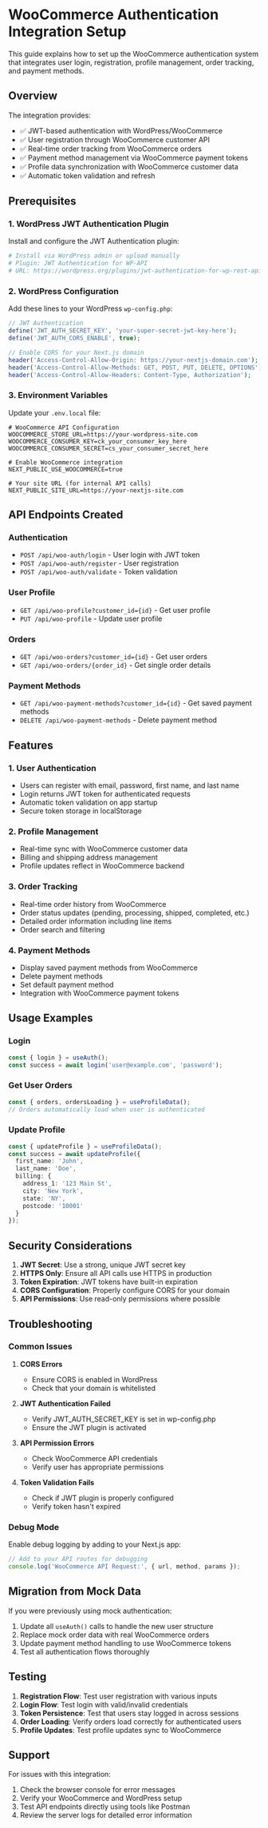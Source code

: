 # WooCommerce Authentication Integration Setup

This guide explains how to set up the WooCommerce authentication system that integrates user login, registration, profile management, order tracking, and payment methods.

## Overview

The integration provides:
- ✅ JWT-based authentication with WordPress/WooCommerce
- ✅ User registration through WooCommerce customer API
- ✅ Real-time order tracking from WooCommerce orders
- ✅ Payment method management via WooCommerce payment tokens
- ✅ Profile data synchronization with WooCommerce customer data
- ✅ Automatic token validation and refresh

## Prerequisites

### 1. WordPress JWT Authentication Plugin

Install and configure the JWT Authentication plugin:

```bash
# Install via WordPress admin or upload manually
# Plugin: JWT Authentication for WP-API
# URL: https://wordpress.org/plugins/jwt-authentication-for-wp-rest-api/
```

### 2. WordPress Configuration

Add these lines to your WordPress `wp-config.php`:

```php
// JWT Authentication
define('JWT_AUTH_SECRET_KEY', 'your-super-secret-jwt-key-here');
define('JWT_AUTH_CORS_ENABLE', true);

// Enable CORS for your Next.js domain
header('Access-Control-Allow-Origin: https://your-nextjs-domain.com');
header('Access-Control-Allow-Methods: GET, POST, PUT, DELETE, OPTIONS');
header('Access-Control-Allow-Headers: Content-Type, Authorization');
```

### 3. Environment Variables

Update your `.env.local` file:

```env
# WooCommerce API Configuration
WOOCOMMERCE_STORE_URL=https://your-wordpress-site.com
WOOCOMMERCE_CONSUMER_KEY=ck_your_consumer_key_here
WOOCOMMERCE_CONSUMER_SECRET=cs_your_consumer_secret_here

# Enable WooCommerce integration
NEXT_PUBLIC_USE_WOOCOMMERCE=true

# Your site URL (for internal API calls)
NEXT_PUBLIC_SITE_URL=https://your-nextjs-site.com
```

## API Endpoints Created

### Authentication
- `POST /api/woo-auth/login` - User login with JWT token
- `POST /api/woo-auth/register` - User registration
- `POST /api/woo-auth/validate` - Token validation

### User Profile
- `GET /api/woo-profile?customer_id={id}` - Get user profile
- `PUT /api/woo-profile` - Update user profile

### Orders
- `GET /api/woo-orders?customer_id={id}` - Get user orders
- `GET /api/woo-orders/{order_id}` - Get single order details

### Payment Methods
- `GET /api/woo-payment-methods?customer_id={id}` - Get saved payment methods
- `DELETE /api/woo-payment-methods` - Delete payment method

## Features

### 1. User Authentication
- Users can register with email, password, first name, and last name
- Login returns JWT token for authenticated requests
- Automatic token validation on app startup
- Secure token storage in localStorage

### 2. Profile Management
- Real-time sync with WooCommerce customer data
- Billing and shipping address management
- Profile updates reflect in WooCommerce backend

### 3. Order Tracking
- Real-time order history from WooCommerce
- Order status updates (pending, processing, shipped, completed, etc.)
- Detailed order information including line items
- Order search and filtering

### 4. Payment Methods
- Display saved payment methods from WooCommerce
- Delete payment methods
- Set default payment method
- Integration with WooCommerce payment tokens

## Usage Examples

### Login
```typescript
const { login } = useAuth();
const success = await login('user@example.com', 'password');
```

### Get User Orders
```typescript
const { orders, ordersLoading } = useProfileData();
// Orders automatically load when user is authenticated
```

### Update Profile
```typescript
const { updateProfile } = useProfileData();
const success = await updateProfile({
  first_name: 'John',
  last_name: 'Doe',
  billing: {
    address_1: '123 Main St',
    city: 'New York',
    state: 'NY',
    postcode: '10001'
  }
});
```

## Security Considerations

1. **JWT Secret**: Use a strong, unique JWT secret key
2. **HTTPS Only**: Ensure all API calls use HTTPS in production
3. **Token Expiration**: JWT tokens have built-in expiration
4. **CORS Configuration**: Properly configure CORS for your domain
5. **API Permissions**: Use read-only permissions where possible

## Troubleshooting

### Common Issues

1. **CORS Errors**
   - Ensure CORS is enabled in WordPress
   - Check that your domain is whitelisted

2. **JWT Authentication Failed**
   - Verify JWT_AUTH_SECRET_KEY is set in wp-config.php
   - Ensure the JWT plugin is activated

3. **API Permission Errors**
   - Check WooCommerce API credentials
   - Verify user has appropriate permissions

4. **Token Validation Fails**
   - Check if JWT plugin is properly configured
   - Verify token hasn't expired

### Debug Mode

Enable debug logging by adding to your Next.js app:

```typescript
// Add to your API routes for debugging
console.log('WooCommerce API Request:', { url, method, params });
```

## Migration from Mock Data

If you were previously using mock authentication:

1. Update all `useAuth()` calls to handle the new user structure
2. Replace mock order data with real WooCommerce orders
3. Update payment method handling to use WooCommerce tokens
4. Test all authentication flows thoroughly

## Testing

1. **Registration Flow**: Test user registration with various inputs
2. **Login Flow**: Test login with valid/invalid credentials
3. **Token Persistence**: Test that users stay logged in across sessions
4. **Order Loading**: Verify orders load correctly for authenticated users
5. **Profile Updates**: Test profile updates sync to WooCommerce

## Support

For issues with this integration:
1. Check the browser console for error messages
2. Verify your WooCommerce and WordPress setup
3. Test API endpoints directly using tools like Postman
4. Review the server logs for detailed error information 